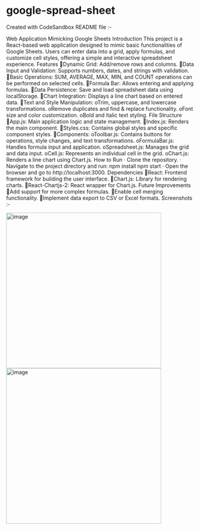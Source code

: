 # google-spread-sheet
Created with CodeSandbox
README file :-


Web Application Mimicking Google Sheets
Introduction
This project is a React-based web application designed to mimic basic functionalities of Google Sheets. Users can enter data into a grid, apply formulas, and customize cell styles, offering a simple and interactive spreadsheet experience.
Features
Dynamic Grid: Add/remove rows and columns.
Data Input and Validation: Supports numbers, dates, and strings with validation.
Basic Operations: SUM, AVERAGE, MAX, MIN, and COUNT operations can be performed on selected cells.
Formula Bar: Allows entering and applying formulas.
Data Persistence: Save and load spreadsheet data using localStorage.
Chart Integration: Displays a line chart based on entered data.
Text and Style Manipulation:
oTrim, uppercase, and lowercase transformations.
oRemove duplicates and find & replace functionality.
oFont size and color customization.
oBold and italic text styling.
File Structure
App.js: Main application logic and state management.
Index.js: Renders the main component.
Styles.css: Contains global styles and specific component styles.
Components:
oToolbar.js: Contains buttons for operations, style changes, and text transformations.
oFormulaBar.js: Handles formula input and application.
oSpreadsheet.js: Manages the grid and data input.
oCell.js: Represents an individual cell in the grid.
oChart.js: Renders a line chart using Chart.js.
How to Run
·  Clone the repository.
·  Navigate to the project directory and run:
npm install
npm start
·  Open the browser and go to http://localhost:3000.
Dependencies
React: Frontend framework for building the user interface.
Chart.js: Library for rendering charts.
React-Chartjs-2: React wrapper for Chart.js.
Future Improvements
Add support for more complex formulas.
Enable cell merging functionality.
Implement data export to CSV or Excel formats.
Screenshots :-

<img width="415" alt="image" src="https://github.com/user-attachments/assets/5988e2b9-3a96-464e-8114-5abe0fa22ee9" />

<img width="415" alt="image" src="https://github.com/user-attachments/assets/45c1a302-2f81-4261-9263-5de054536c09" />
